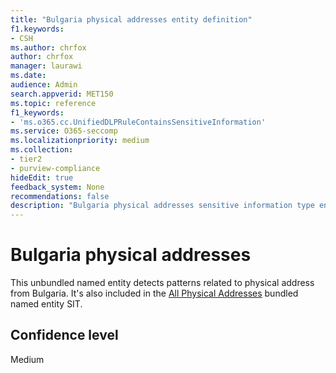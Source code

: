 ```yaml
---
title: "Bulgaria physical addresses entity definition"
f1.keywords:
- CSH
ms.author: chrfox
author: chrfox
manager: laurawi
ms.date:
audience: Admin
search.appverid: MET150
ms.topic: reference
f1_keywords:
- 'ms.o365.cc.UnifiedDLPRuleContainsSensitiveInformation'
ms.service: O365-seccomp
ms.localizationpriority: medium
ms.collection:
- tier2
- purview-compliance
hideEdit: true
feedback_system: None
recommendations: false
description: "Bulgaria physical addresses sensitive information type entity definition."
---
```


# Bulgaria physical addresses

This unbundled named entity detects patterns related to physical address from Bulgaria. It's also included in the [All Physical Addresses](sit-defn-all-physical-addresses.md) bundled named entity SIT.

## Confidence level

Medium